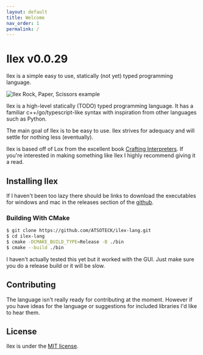 ```yaml
---
layout: default
title: Welcome
nav_order: 1
permalink: /
---
```



# Ilex v0.0.29
Ilex is a simple easy to use, statically (not yet) typed programming language.

![Ilex Rock, Paper, Scissors example](/img/RPS.png)

Ilex is a high-level statically (TODO) typed programming language. It has a familiar c++/go/typescript-like syntax with inspiration from other languages such as Python.

The main goal of Ilex is to be easy to use. Ilex strives for adequacy and will settle for nothing less (eventually).

Ilex is based off of Lox from the excellent book [Crafting Interpreters](https://craftinginterpreters.com/).
If you're interested in making something like Ilex I highly recommend giving it a read.

## Installing Ilex
If I haven't been too lazy there should be links to download the executables for windows and mac in the releases section of the [github](https://github.com/ATSOTECK/ilex-lang).

### Building With CMake

```bash
$ git clone https://github.com/ATSOTECK/ilex-lang.git
$ cd ilex-lang
$ cmake -DCMAKE_BUILD_TYPE=Release -B ./bin 
$ cmake --build ./bin
```

I haven't actually tested this yet but it worked with the GUI. Just make sure you do a release build or it will be slow.

## Contributing
The language isn't really ready for contributing at the moment. However if you have ideas for the language or suggestions for included libraries I'd like to hear them.

## License
Ilex is under the [MIT license](https://github.com/dictu-lang/Dictu/blob/master/LICENSE).